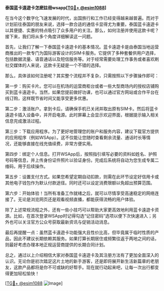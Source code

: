 **泰国蓝卡遠遊卡怎麽註冊wsapp[[TG💪+ @esim1088](https://t.me/s/esim1088)]**

在当今这个数字化飞速发展的时代，出国旅行和工作已经变得越来越普遍。而对于计划前往泰国的朋友来说，选择一款合适的通信卡显得尤为重要。泰国蓝卡遠遊卡以其便捷、实惠的特点吸引了众多用户的关注。那么，如何注册并使用这款卡呢？接下来，我们将从多个角度详细解读这一问题。

首先，让我们了解一下泰国蓝卡遠遊卡的基本情况。蓝卡遠遊卡是由泰国当地运营商推出的一款专门为国际游客设计的SIM卡服务。它提供了多种套餐供用户选择，包括数据流量、语音通话以及短信服务等。对于经常需要处理工作事务或者喜欢刷社交媒体的人来说，这款卡无疑是一个不错的选择。

那么，具体该如何注册呢？其实整个流程并不复杂，只需按照以下步骤操作即可：

第一步：购买卡片。您可以在机场的运营商柜台或者一些大型商场内的授权店铺购买到蓝卡遠遊卡。当然，如果您提前做好功课，也可以通过官方网站或合作平台在线订购，这样既节省时间又能享受更多优惠。

第二步：激活账户。拿到卡后，请确保手机已关闭并取出原有SIM卡。然后将蓝卡遠遊卡插入设备中，并开启电源。此时屏幕上会显示欢迎界面，根据提示输入相关信息完成激活过程。

第三步：下载应用程序。为了更好地管理您的账户和服务内容，建议下载官方提供的应用程序（例如WSApp）。这不仅能让您随时查看剩余流量、通话时长等情况，还能够直接在线充值续费，非常方便实用。

第四步：绑定个人信息。打开WSApp后，按照指引填写必要的资料如姓名、护照号码等信息，并上传身份证件照片以验证身份。完成后系统将自动为您生成专属二维码，用于后续操作。

第五步：设置支付方式。如果您希望定期自动扣款，则需在此环节设定好信用卡或其他电子钱包作为默认付款途径。同时还可以设定消费限额以免超出预算范围。

第六步：开始体验！当所有准备工作就绪之后，就可以尽情享受高速稳定的网络连接了。无论是浏览网页还是观看视频直播，都能获得流畅的用户体验。

除了上述常规流程之外，还有一些小技巧可以帮助大家更高效地利用蓝卡遠遊卡资源。比如，在首次登录WSApp时记得勾选“记住密码”选项以便下次快速进入；另外也可以关注官方公众号获取最新资讯与促销活动消息。

最后再提醒一点：虽然蓝卡遠遊卡功能强大且性价比高，但毕竟属于临时性质的产品，因此不建议长期依赖其服务。如果打算长期居住或频繁往返于两地之间的话，则最好考虑办理本地正规运营商提供的长期合同计划。

总之，通过以上介绍相信大家对泰国蓝卡遠遊卡及其注册方法有了更加全面深入的认识。无论你是初次踏足这片土地的新手游客，还是即将展开新生活新篇章的老朋友，这款产品都将是你不可或缺的好帮手。现在就行动起来吧，让每一次出行都变得更加轻松愉快！

[[TG💪+ @esim1088](https://t.me/s/esim1088) ![Image](https://i.postimg.cc/4NQfJmqS/Snipaste-2025-05-13-00-14-12.png)]